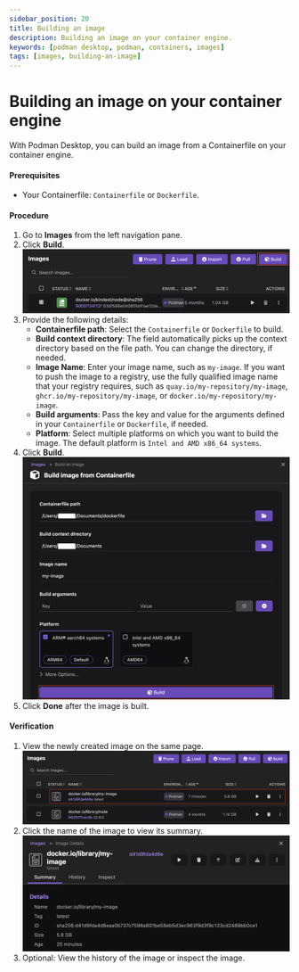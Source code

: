 ```yaml
---
sidebar_position: 20
title: Building an image
description: Building an image on your container engine.
keywords: [podman desktop, podman, containers, images]
tags: [images, building-an-image]
---
```


# Building an image on your container engine

With Podman Desktop, you can build an image from a Containerfile on your container engine.

#### Prerequisites

- Your Containerfile: `Containerfile` or `Dockerfile`.

#### Procedure

1. Go to **Images** from the left navigation pane.
1. Click **Build**.
   ![build button](img/build-button.png)
1. Provide the following details:
   - **Containerfile path**: Select the `Containerfile` or `Dockerfile` to build.
   - **Build context directory**: The field automatically picks up the context directory based on the file path. You can change the directory, if needed.
   - **Image Name**: Enter your image name, such as `my-image`. If you want to push the image to a registry, use the fully qualified image name that your registry requires, such as `quay.io/my-repository/my-image`, `ghcr.io/my-repository/my-image`, or `docker.io/my-repository/my-image`.
   - **Build arguments**: Pass the key and value for the arguments defined in your `Containerfile` or `Dockerfile`, if needed.
   - **Platform**: Select multiple platforms on which you want to build the image. The default platform is `Intel and AMD x86_64 systems`.
1. Click **Build**.
   ![building image from containerfile](img/building-image-from-containerfile.png)
1. Click **Done** after the image is built.

#### Verification

1. View the newly created image on the same page.
   ![newly created image](img/newly-created-image.png)
1. Click the name of the image to view its summary.
   ![image summary page](img/image-summary-page.png)
1. Optional: View the history of the image or inspect the image.
